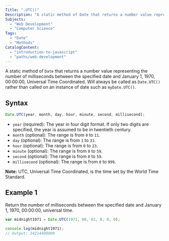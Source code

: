 ```yaml
---
Title: ".UTC()"
Description: "A static method of Date that returns a number value representing the number of milliseconds between the specified date and January 1, 1970, 00:00:00, Universal Time Coordinated. Will always be called as Date.UTC() rather than called on an instance of date such as myDate.UTC()."
Subjects:
  - "Web Development"
  - "Computer Science"
Tags:
  - "Date"
  - "Methods"
CatalogContent:
  - "introduction-to-javascript"
  - "paths/web-development"
---
```




A static method of `Date` that returns a number value representing the number of milliseconds between the specified date and January 1, 1970, 00:00:00, Universal Time Coordinated. Will always be called as `Date.UTC()` rather than called on an instance of date such as `myDate.UTC()`.

## Syntax

```js
Date.UTC(year, month, day, hour, minute, second, millisecond);
```

- `year` (required): The year in four digit format. If only two digits are specified, the year is assumed to be in twentieth century.
- `month` (optional): The range is from `0` to `11`.
- `day` (optional): The range is from `1` to `31`.
- `hour` (optional): The range is from `0` to `23`.
- `minute` (optional): The range is from `0` to `59`.
- `second` (optional): The range is from `0` to `59`.
- `millisecond` (optional): The range is from `0` to `999`.

**Note:** UTC, Universal Time Coordinated, is the time set by the World Time Standard.

## Example 1

Return the number of milliseconds between the specified date and January 1, 1970, 00:00:00, universal time.

```js
var midnight1971 = Date.UTC(1971, 00, 01, 0, 0, 0);

console.log(midnight1971);
// Output: 34214400000
```

